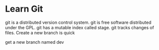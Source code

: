 # Learn Git

git is a distributed version control system.
git is free software distributed under the GPL.
git has a mutable index called stage.
git tracks changes of files.
Create a new branch is quick

get a new branch named dev
